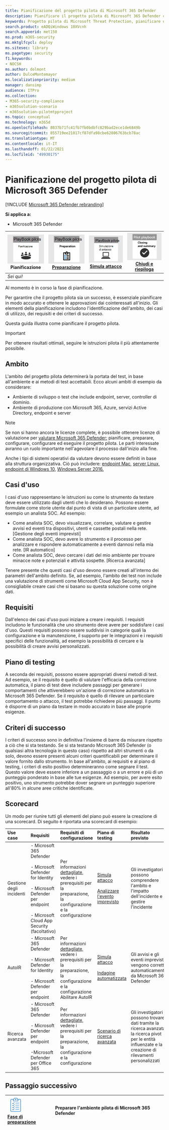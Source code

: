 ```yaml
---
title: Pianificazione del progetto pilota di Microsoft 365 Defender
description: Pianificare il progetto pilota di Microsoft 365 Defender con gli stakeholder per gestire le aspettative e garantire un esito positivo.
keywords: Progetto pilota di Microsoft Threat Protection, pianificare un progetto pilota di Microsoft Threat Protection, valutare Microsoft Threat Protection in produzione, progetto pilota di Microsoft Threat Protection, cyber security, minacce persistenti avanzate, sicurezza aziendale, dispositivi, dispositivo, identità, utenti, dati, applicazioni, eventi imprevisti, analisi e correzione automatizzate, ricerca avanzata
search.product: eADQiWindows 10XVcnh
search.appverid: met150
ms.prod: m365-security
ms.mktglfcycl: deploy
ms.sitesec: library
ms.pagetype: security
f1.keywords:
- NOCSH
ms.author: dolmont
author: DulceMontemayor
ms.localizationpriority: medium
manager: dansimp
audience: ITPro
ms.collection:
- M365-security-compliance
- m365solution-scenario
- m365solution-pilotmtpproject
ms.topic: conceptual
ms.technology: m365d
ms.openlocfilehash: 8037b71fc41fb7fb0bdbfc829bad2ece1de6849b
ms.sourcegitcommit: 855719ee21017cf87dfa98cbe62806763bcb78ac
ms.translationtype: MT
ms.contentlocale: it-IT
ms.lasthandoff: 01/22/2021
ms.locfileid: "49930175"
---
```

# <a name="planning-your-pilot-microsoft-365-defender-project"></a>Pianificazione del progetto pilota di Microsoft 365 Defender 

[!INCLUDE [Microsoft 365 Defender rebranding](../includes/microsoft-defender.md)]


**Si applica a:**
- Microsoft 365 Defender

|![Pianificazione](../../media/phase-diagrams/1-planning.png)<br/>Pianificazione|[![Preparazione](../../media/phase-diagrams/2-prepare.png)](prepare-mtpeval.md)<br/>[Preparazione](prepare-mtpeval.md) | [![Simula attacco](../../media/phase-diagrams/3-simluate.png)](mtp-pilot-simulate.md)<br/>[Simula attacco](mtp-pilot-simulate.md) | [![Chiudi e riepiloga](../../media/phase-diagrams/4-summary.png)](mtp-pilot-close.md)<br/>[Chiudi e riepiloga](mtp-pilot-close.md)|
|--|--|--|--|
|*Sei qui!*| | | |

Al momento è in corso la fase di pianificazione.

Per garantire che il progetto pilota sia un successo, è essenziale pianificare in modo accurato e ottenere le approvazioni dai cointeressati all'inizio. Gli elementi della pianificazione includono l'identificazione dell'ambito, dei casi di utilizzo, dei requisiti e dei criteri di successo.

Questa guida illustra come pianificare il progetto pilota. 

>[!IMPORTANT]
>Per ottenere risultati ottimali, seguire le istruzioni pilota il più attentamente possibile.


## <a name="scope"></a>Ambito

L'ambito del progetto pilota determinerà la portata del test, in base all'ambiente e ai metodi di test accettabili. Ecco alcuni ambiti di esempio da considerare:
- Ambiente di sviluppo o test che include endpoint, server, controller di dominio.
- Ambiente di produzione con Microsoft 365, Azure, servizi Active Directory, endpoint e server

>[!NOTE]
>Se non si hanno ancora le licenze complete, è possibile ottenere licenze di valutazione per [valutare Microsoft 365 Defender:](https://aka.ms/mtp-trial-lab) pianificare, preparare, configurare, configurare ed eseguire il progetto pilota. Le parti interessate avranno un ruolo importante nell'agevolare il processo dall'inizio alla fine.

Anche i tipi di sistemi operativi da valutare devono essere definiti in base alla struttura organizzativa. Ciò può includere: [endpoint Mac,](https://docs.microsoft.com/windows/security/threat-protection/microsoft-defender-atp/microsoft-defender-atp-mac#system-requirements) [server Linux,](https://docs.microsoft.com/windows/security/threat-protection/microsoft-defender-atp/microsoft-defender-atp-linux#system-requirements) [endpoint di Windows 10,](https://docs.microsoft.com/windows/security/threat-protection/microsoft-defender-atp/minimum-requirements#supported-windows-versions) [Windows Server 2016.](https://docs.microsoft.com/windows/security/threat-protection/microsoft-defender-atp/minimum-requirements#supported-windows-versions)

## <a name="use-cases"></a>Casi d'uso

I casi d'uso rappresentano le istruzioni su come lo strumento da testare deve essere utilizzato dagli utenti che lo desiderano. Possono essere formulate come storie utente dal punto di vista di un particolare utente, ad esempio un analista SOC. Ad esempio:
- Come analista SOC, devo visualizzare, correlare, valutare e gestire avvisi ed eventi tra dispositivi, utenti e cassette postali nella rete. [Gestione degli eventi imprevisti]
- Come analista SOC, devo avere lo strumento e il processo per analizzare e rispondere automaticamente a eventi dannosi nella mia rete. [IR automatico]
- Come analista SOC, devo cercare i dati del mio ambiente per trovare minacce note e potenziali e attività sospette. [Ricerca avanzata]

Tenere presente che questi casi d'uso devono essere creati all'interno dei parametri dell'ambito definito. Se, ad esempio, l'ambito dei test non include una valutazione di strumenti come Microsoft Cloud App Security, non è consigliabile creare casi che si basano su questa soluzione come origine dati.

## <a name="requirements"></a>Requisiti

Dall'elenco dei casi d'uso puoi iniziare a creare i requisiti. I requisiti includono le funzionalità che uno strumento deve avere per soddisfare i casi d'uso. Questi requisiti possono essere suddivisi in categorie quali la configurazione e la manutenzione, il supporto per le integrazioni e i requisiti specifici delle funzionalità, ad esempio la possibilità di cercare e la possibilità di creare avvisi personalizzati.

## <a name="test-plan"></a>Piano di testing

A seconda dei requisiti, possono essere appropriati diversi metodi di test. Ad esempio, se il requisito è quello di valutare l'efficacia della correzione automatica, il piano di test deve includere passaggi per generare i comportamenti che attiverebbero un'azione di correzione automatica in Microsoft 365 Defender. Se il requisito è quello di rilevare un particolare comportamento o attacco, il test potrebbe richiedere più passaggi. Il punto è disporre di un piano da testare in modo accurato in base alle proprie esigenze.

## <a name="success-criteria"></a>Criteri di successo

I criteri di successo sono in definitiva l'insieme di barre da misurare rispetto a ciò che si sta testando. Se si sta testando Microsoft 365 Defender (o qualsiasi altra tecnologia in questo caso) rispetto ad altri strumenti o da solo, devono essere presenti alcuni criteri quantificabili per determinare il valore fornito dallo strumento. In base all'ambito, ai requisiti e al piano di testing, i criteri di esito positivo determineranno come segnare il test. Questo valore deve essere inferiore a un passaggio o a un errore e più di un punteggio ponderato in base alle tue esigenze. Ad esempio, per avere esito positivo, uno strumento potrebbe dover segnare un punteggio superiore all'80% in alcune aree critiche identificate.

## <a name="scorecard"></a>Scorecard

Un modo per riunire tutti gli elementi del piano può essere la creazione di una scorecard. Di seguito è riportata una scorecard di esempio:

| Use case | Requisiti | Requisiti di configurazione | Piano di testing | Risultato previsto | Stato test | Punteggio | Note |
|:-------|:-------|:-------|:-------|:-------|:-------|:-------|:-------|
|Gestione degli incidenti|- Microsoft 365 Defender  </br></br>- Microsoft Defender for Identity </br></br>- Microsoft Defender per endpoint </br></br>- Microsoft Cloud App Security (facoltativo)|Per informazioni [dettagliate,](https://aka.ms/mtp-trial-lab) vedere i prerequisiti per la preparazione, la configurazione e la configurazione |[Simula attacco](mtp-pilot-simulate.md) <br></br>[Analizzare l'evento imprevisto](https://docs.microsoft.com/microsoft-365/security/mtp/mtp-pilot-simulate#investigate-an-incident) |Gli investigatori possono comprendere l'ambito e l'impatto dell'incidente e gestire l'incidente||||
|AutoIR|- Microsoft 365 Defender </br></br>- Microsoft Defender for Identity </br></br>- Microsoft Defender per endpoint |Per informazioni [dettagliate,](https://aka.ms/mtp-trial-lab) vedere i prerequisiti per la preparazione, la configurazione e la configurazione <br>Abilitare AutoIR  |[Simula attacco](mtp-pilot-simulate.md) <br></br>[Indagine automatizzata](https://docs.microsoft.com/microsoft-365/security/mtp/mtp-pilot-simulate#automated-investigation-and-remediation) |Gli avvisi e gli eventi imprevisti vengono corretti automaticamente da Microsoft 365 Defender||||
|Ricerca avanzata|- Microsoft 365 Defender </br></br>- Microsoft Defender per endpoint </br></br>-Microsoft Defender per Office 365 |Per informazioni [dettagliate,](https://aka.ms/mtp-trial-lab) vedere i prerequisiti per la preparazione, la configurazione e la configurazione|[Scenario di ricerca avanzata](https://docs.microsoft.com/microsoft-365/security/mtp/mtp-pilot-simulate#advanced-hunting-scenario) |Gli investigatori possono trovare i dati tramite la ricerca avanzata, la ricerca pivot per le entità influenzate e la creazione di rilevamenti personalizzati||||



## <a name="next-step"></a>Passaggio successivo
|![Fase di preparazione](../../media/mtp/prep.png) <br>[Fase di preparazione](prepare-mtpeval.md) | Preparare l'ambiente pilota di Microsoft 365 Defender
|:-------|:-----|

